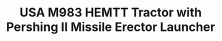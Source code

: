 ---
layout: product
title: "USA M983 HEMTT Tractor with Pershing Ⅱ Missile Erector Launcher"
price: "4500" 
desc: "Maketa"
img_path: "/assets/img/UA72077.webp"
brand: "N/A"
available: false
special_offer: false
new: false
soon: false
cat: "010000"
subcat: "013300"
subsubcat: "0N/A"
sifra: "UA72077"
popular: false
---